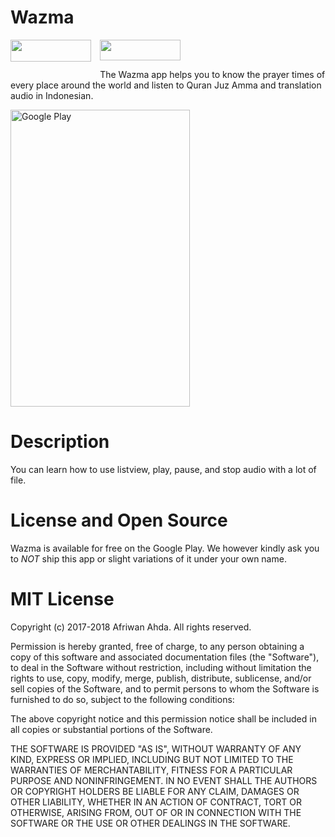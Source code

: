 # Wazma
<a href="https://itunes.apple.com/nz/app/wazma-al-quran-murottal/id1389802235?mt=8" style="clear: left; float: left; margin-bottom: 1em; margin-right: 1em;">
<img height="35" src="https://housing.umn.edu/sites/housing.umn.edu/files/ww_app-store-badge_150909.png" width="129.2" />
</a></a><a href="https://play.google.com/store/apps/details?id=motion.studio.jadwalshalat&amp;hl=in">
<img height="33" src="https://www.newstalkflorida.com/wp-content/uploads/2017/01/Get_it_on_Google_play.png" width="129.2" />
</a>

The Wazma app helps you to know the prayer times of every place around the world and listen to Quran Juz Amma and translation audio in Indonesian.

[<img src="https://lh3.googleusercontent.com/Dnw-i0Lesv2sblDbdtmml4VQrASPe-CxdZA_UqGrYi5ZZrPW9GS9e5KLFeHiU6MKCA=h900" width="286.583" height="475" alt="Google Play"/>](https://play.google.com/store/apps/details?id=motion.studio.jadwalshalat&hl=in)

# Description

You can learn how to use listview, play, pause, and stop audio with a lot of file.

# License and Open Source

Wazma is available for free on the Google Play. We however kindly ask you to *NOT* ship this app or slight variations of it under your own name.

# MIT License

Copyright (c) 2017-2018 Afriwan Ahda. All rights reserved.

Permission is hereby granted, free of charge, to any person obtaining a
copy of this software and associated documentation files (the "Software"),
to deal in the Software without restriction, including
without limitation the rights to use, copy, modify, merge, publish,
distribute, sublicense, and/or sell copies of the Software, and to
permit persons to whom the Software is furnished to do so, subject to
the following conditions:

The above copyright notice and this permission notice shall be included
in all copies or substantial portions of the Software.

THE SOFTWARE IS PROVIDED "AS IS", WITHOUT WARRANTY OF ANY KIND, EXPRESS
OR IMPLIED, INCLUDING BUT NOT LIMITED TO THE WARRANTIES OF
MERCHANTABILITY, FITNESS FOR A PARTICULAR PURPOSE AND NONINFRINGEMENT.
IN NO EVENT SHALL THE AUTHORS OR COPYRIGHT HOLDERS BE LIABLE FOR ANY
CLAIM, DAMAGES OR OTHER LIABILITY, WHETHER IN AN ACTION OF CONTRACT,
TORT OR OTHERWISE, ARISING FROM, OUT OF OR IN CONNECTION WITH THE
SOFTWARE OR THE USE OR OTHER DEALINGS IN THE SOFTWARE.

